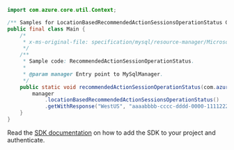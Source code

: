 ```java
import com.azure.core.util.Context;

/** Samples for LocationBasedRecommendedActionSessionsOperationStatus Get. */
public final class Main {
    /*
     * x-ms-original-file: specification/mysql/resource-manager/Microsoft.DBforMySQL/stable/2018-06-01/examples/RecommendedActionSessionOperationStatus.json
     */
    /**
     * Sample code: RecommendedActionSessionOperationStatus.
     *
     * @param manager Entry point to MySqlManager.
     */
    public static void recommendedActionSessionOperationStatus(com.azure.resourcemanager.mysql.MySqlManager manager) {
        manager
            .locationBasedRecommendedActionSessionsOperationStatus()
            .getWithResponse("WestUS", "aaaabbbb-cccc-dddd-0000-111122223333", Context.NONE);
    }
}
```

Read the [SDK documentation](https://github.com/Azure/azure-sdk-for-java/blob/azure-resourcemanager-mysql_1.0.2/sdk/mysql/azure-resourcemanager-mysql/README.md) on how to add the SDK to your project and authenticate.
